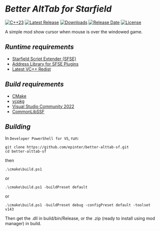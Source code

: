 # ***Better AltTab for Starfield***
[![C++23](https://img.shields.io/static/v1?label=standard&message=C%2B%2B23&color=blue&logo=c%2B%2B&&logoColor=white&style=flat)](https://en.cppreference.com/w/cpp/compiler_support)
[![Latest Release](https://img.shields.io/github/release/epinter/better-alttab-sf.svg)](https://github.com/epinter/better-alttab-sf/releases/latest)
[![Downloads](https://img.shields.io/github/downloads/epinter/better-alttab-sf/total.svg)](https://github.com/epinter/better-alttab-sf/releases/latest)
[![Release Date](https://img.shields.io/github/release-date/epinter/better-alttab-sf.svg)](https://github.com/epinter/better-alttab-sf/releases/latest)
[![License](https://img.shields.io/github/license/epinter/better-alttab-sf.svg)](https://github.com/epinter/better-alttab-sf/blob/main/LICENSE)

A simple mod show cursor when mouse is over the windowed game.

## ***Runtime requirements***

- [Starfield Script Extender (SFSE)](https://sfse.silverlock.org/)
- [Address Library for SFSE Plugins](https://www.nexusmods.com/starfield/mods/3256)
- [Latest VC++ Redist](https://learn.microsoft.com/en-us/cpp/windows/latest-supported-vc-redist)

## ***Build requirements***

- [CMake](https://cmake.org/)
- [vcpkg](https://vcpkg.io/en/)
- [Visual Studio Community 2022](https://visualstudio.microsoft.com/vs/community/)
- [CommonLibSSF](https://github.com/Starfield-Reverse-Engineering/CommonLibSF)

## ***Building***

In `Developer PowerShell for VS`, run:

~~~
git clone https://github.com/epinter/better-alttab-sf.git
cd better-alttab-sf
~~~

then

~~~
.\cmake\build.ps1
~~~

or

~~~
.\cmake\build.ps1 -buildPreset default
~~~

or

~~~
.\cmake\build.ps1 -buildPreset debug -configPreset default -toolset v143
~~~

Then get the .dll in build/bin/Release, or the .zip (ready to install using mod manager) in build.